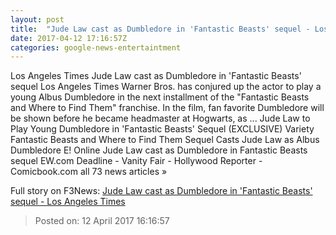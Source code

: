 ```yaml
---
layout: post
title:  "Jude Law cast as Dumbledore in 'Fantastic Beasts' sequel - Los Angeles Times"
date: 2017-04-12 17:16:57Z
categories: google-news-entertaintment
---
```


Los Angeles Times Jude Law cast as Dumbledore in 'Fantastic Beasts' sequel Los Angeles Times Warner Bros. has conjured up the actor to play a young Albus Dumbledore in the next installment of the "Fantastic Beasts and Where to Find Them" franchise. In the film, fan favorite Dumbledore will be shown before he became headmaster at Hogwarts, as ... Jude Law to Play Young Dumbledore in 'Fantastic Beasts' Sequel (EXCLUSIVE) Variety Fantastic Beasts and Where to Find Them Sequel Casts Jude Law as Albus Dumbledore E! Online Jude Law cast as Dumbledore in Fantastic Beasts sequel EW.com Deadline - Vanity Fair - Hollywood Reporter - Comicbook.com all 73 news articles »


Full story on F3News: [Jude Law cast as Dumbledore in 'Fantastic Beasts' sequel - Los Angeles Times](http://www.f3nws.com/n/uP3Wf)

> Posted on: 12 April 2017 16:16:57
